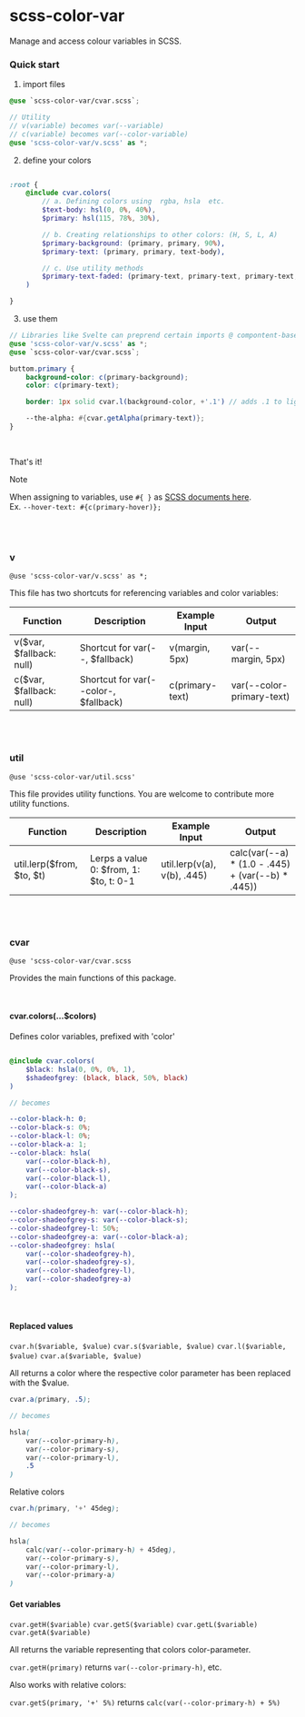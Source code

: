 # scss-color-var
Manage and access colour variables in SCSS.

### Quick start

1. import files

```scss
@use `scss-color-var/cvar.scss`;

// Utility
// v(variable) becomes var(--variable)
// c(variable) becomes var(--color-variable)
@use 'scss-color-var/v.scss' as *;
```

2. define your colors

```scss

:root {
    @include cvar.colors(
        // a. Defining colors using  rgba, hsla  etc.
        $text-body: hsl(0, 0%, 40%),
		$primary: hsl(115, 78%, 30%),

        // b. Creating relationships to other colors: (H, S, L, A)
        $primary-background: (primary, primary, 90%),
        $primary-text: (primary, primary, text-body),

        // c. Use utility methods
        $primary-text-faded: (primary-text, primary-text, primary-text, cvar.getA(primary-text, '-' 0.5)) // Relative
    )

}

```

3. use them

```scss
// Libraries like Svelte can preprend certain imports @ compontent-based styling
@use 'scss-color-var/v.scss' as *;
@use `scss-color-var/cvar.scss`;

buttom.primary {
    background-color: c(primary-background);
    color: c(primary-text);

    border: 1px solid cvar.l(background-color, +'.1') // adds .1 to lightness

    --the-alpha: #{cvar.getAlpha(primary-text)};
}

```

<br>

That's it!

> [!NOTE]  
> When assigning to variables, use `#{ }` as [SCSS documents here](https://sass-lang.com/documentation/breaking-changes/css-vars).  
> Ex. `--hover-text: #{c(primary-hover)};`

<br>
<br>

### v
`@use 'scss-color-var/v.scss' as *;`

This file has two shortcuts for referencing variables and color variables:

| Function                 | Description                           | Example Input   | Output                    |
| ------------------------ | ------------------------------------- | --------------- | ------------------------- |
| v($var, $fallback: null) | Shortcut for var(--, $fallback)       | v(margin, 5px)  | var(--margin, 5px)        |
| c($var, $fallback: null) | Shortcut for var(--color-, $fallback) | c(primary-text) | var(--color-primary-text) |



<br>
<br>



### util
`@use 'scss-color-var/util.scss'`

This file provides utility functions. You are welcome to contribute more utility functions.

| Function                  | Description                            | Example Input               | Output                                            |
| ------------------------- | -------------------------------------- | --------------------------- | ------------------------------------------------- |
| util.lerp($from, $to, $t) | Lerps a value 0: $from, 1: $to, t: 0-1 | util.lerp(v(a), v(b), .445) | calc(var(--a) * (1.0 - .445) + (var(--b) * .445)) |


<br>
<br>


### cvar
`@use 'scss-color-var/cvar.scss`

Provides the main functions of this package.

<br>

#### cvar.colors(...$colors)
Defines color variables, prefixed with 'color'

```scss

@include cvar.colors(
    $black: hsla(0, 0%, 0%, 1),
    $shadeofgrey: (black, black, 50%, black)
)

// becomes

--color-black-h: 0;
--color-black-s: 0%;
--color-black-l: 0%;
--color-black-a: 1;
--color-black: hsla(
    var(--color-black-h),
    var(--color-black-s),
    var(--color-black-l),
    var(--color-black-a)
);

--color-shadeofgrey-h: var(--color-black-h);
--color-shadeofgrey-s: var(--color-black-s);
--color-shadeofgrey-l: 50%;
--color-shadeofgrey-a: var(--color-black-a);
--color-shadeofgrey: hsla(
    var(--color-shadeofgrey-h),
    var(--color-shadeofgrey-s),
    var(--color-shadeofgrey-l),
    var(--color-shadeofgrey-a)
);

```

<br>

#### Replaced values
`cvar.h($variable, $value)`
`cvar.s($variable, $value)`
`cvar.l($variable, $value)`
`cvar.a($variable, $value)`

All returns a color where the respective color parameter has been replaced with the $value.

```scss
cvar.a(primary, .5);

// becomes

hsla(
    var(--color-primary-h),
    var(--color-primary-s),
    var(--color-primary-l),
    .5
)
```

Relative colors

```scss
cvar.h(primary, '+' 45deg);

// becomes

hsla(
    calc(var(--color-primary-h) + 45deg),
    var(--color-primary-s),
    var(--color-primary-l),
    var(--color-primary-a)
)
```

#### Get variables
`cvar.getH($variable)`
`cvar.getS($variable)`
`cvar.getL($variable)`
`cvar.getA($variable)`

All returns the variable representing that colors color-parameter.

`cvar.getH(primary)` returns `var(--color-primary-h)`, etc.

Also works with relative colors:

`cvar.getS(primary, '+' 5%)` returns `calc(var(--color-primary-h) + 5%)`

<br>
<br>
<br>
<br>